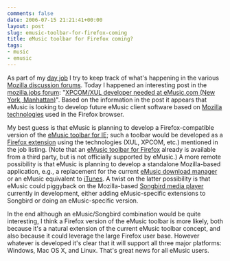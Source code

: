 ```yaml
---
comments: false
date: 2006-07-15 21:21:41+00:00
layout: post
slug: emusic-toolbar-for-firefox-coming
title: eMusic toolbar for Firefox coming?
tags:
- music
- emusic
---
```


As part of my [day job](http://www.hecker.org/mozilla/) I try to keep track of what's happening in the various [Mozilla discussion forums](http://www.mozilla.org/community/developer-forums.html). Today I happened an interesting post in the [mozilla.jobs forum](http://groups.google.com/group/mozilla.jobs/): "[XPCOM/XUL developer needed at eMusic.com (New York, Manhattan)](http://groups.google.com/group/mozilla.jobs/msg/b5545abc81e2deb8)". Based on the information in the post it appears that eMusic is looking to develop future eMusic client software based on [Mozilla technologies](http://en.wikipedia.org/wiki/Mozilla_application_framework) used in the Firefox browser.

My best guess is that eMusic is planning to develop a Firefox-compatible version of the [eMusic toolbar for IE](http://www.emusic.com/toolbar/download.html); such a toolbar would be developed as a [Firefox extension](https://addons.mozilla.org/extensions.php?app=firefox) using the technologies (XUL, XPCOM, etc.) mentioned in the job listing. (Note that an [eMusic toolbar for Firefox](http://emusictoolbar.mozdev.org/) already is available from a third party, but is not officially supported by eMusic.) A more remote possibility is that eMusic is planning to develop a standalone Mozilla-based application, e.g., a replacement for the current [eMusic download manager](http://www.emusic.com/dlm/download.html) or an eMusic equivalent to [iTunes](http://www.apple.com/itunes/). A twist on the latter possibility is that eMusic could piggyback on the Mozilla-based [Songbird media player](http://www.songbirdnest.com/home) currently in development, either adding eMusic-specific extensions to Songbird or doing an eMusic-specific version.

In the end although an eMusic/Songbird combination would be quite interesting, I think a Firefox version of the eMusic toolbar is more likely, both because it's a natural extension of the current eMusic toolbar concept, and also because it could leverage the large Firefox user base. However whatever is developed it's clear that it will support all three major platforms: Windows, Mac OS X, and Linux. That's great news for all eMusic users.
